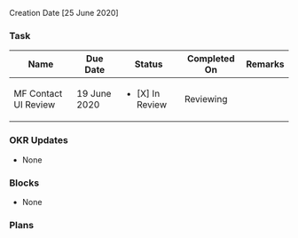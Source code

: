 Creation Date [25 June 2020]


### Task 
| Name | Due Date | Status | Completed On | Remarks |
| ---- | ------ | --------- | ------------ | ------- |
| MF Contact UI Review | 19 June 2020 | <ul><li>[X] In Review</li></ul> | Reviewing |  |  


### OKR Updates
- None

### Blocks 
- None

### Plans 
